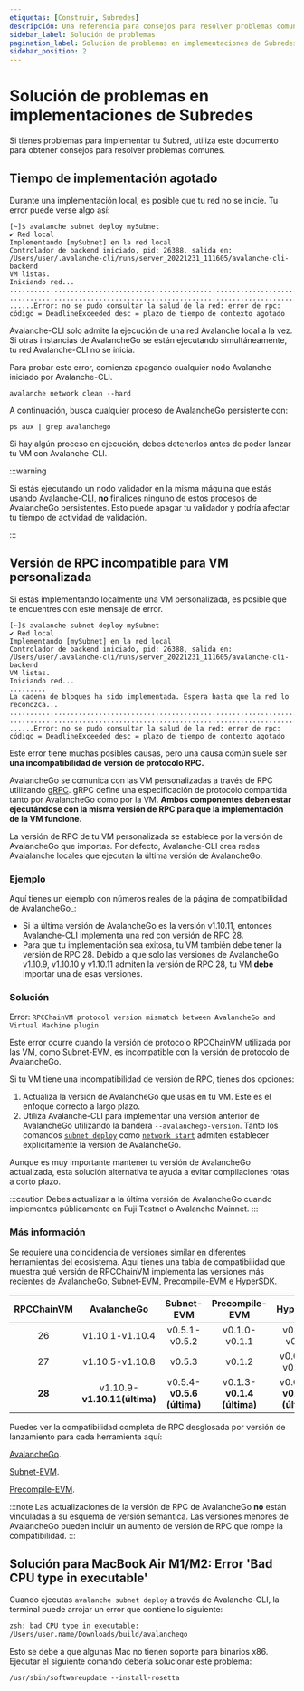 ```yaml
---
etiquetas: [Construir, Subredes]
descripción: Una referencia para consejos para resolver problemas comunes al implementar Subredes en Avalanche.
sidebar_label: Solución de problemas
pagination_label: Solución de problemas en implementaciones de Subredes
sidebar_position: 2
---
```


# Solución de problemas en implementaciones de Subredes

Si tienes problemas para implementar tu Subred, utiliza este documento para obtener consejos para resolver problemas comunes.

## Tiempo de implementación agotado

Durante una implementación local, es posible que tu red no se inicie. Tu error puede verse algo así:

```text
[~]$ avalanche subnet deploy mySubnet
✔ Red local
Implementando [mySubnet] en la red local
Controlador de backend iniciado, pid: 26388, salida en: /Users/user/.avalanche-cli/runs/server_20221231_111605/avalanche-cli-backend
VM listas.
Iniciando red...
..................................................................................
..................................................................................
......Error: no se pudo consultar la salud de la red: error de rpc: código = DeadlineExceeded desc = plazo de tiempo de contexto agotado
```

Avalanche-CLI solo admite la ejecución de una red Avalanche local a la vez. Si otras instancias de
AvalancheGo se están ejecutando simultáneamente, tu red Avalanche-CLI no se inicia.

Para probar este error, comienza apagando cualquier nodo Avalanche iniciado por Avalanche-CLI.

```shell
avalanche network clean --hard
```

A continuación, busca cualquier proceso de AvalancheGo persistente con:

```shell
ps aux | grep avalanchego
```

Si hay algún proceso en ejecución, debes detenerlos antes de poder lanzar tu VM con Avalanche-CLI.

:::warning

Si estás ejecutando un nodo validador en la misma máquina que estás usando Avalanche-CLI, **no** finalices ninguno
de estos procesos de AvalancheGo persistentes. Esto puede apagar tu validador y podría afectar
tu tiempo de actividad de validación.

:::

## Versión de RPC incompatible para VM personalizada

Si estás implementando localmente una VM personalizada, es posible que te encuentres con este mensaje de error.

```text
[~]$ avalanche subnet deploy mySubnet
✔ Red local
Implementando [mySubnet] en la red local
Controlador de backend iniciado, pid: 26388, salida en: /Users/user/.avalanche-cli/runs/server_20221231_111605/avalanche-cli-backend
VM listas.
Iniciando red...
.........
La cadena de bloques ha sido implementada. Espera hasta que la red lo reconozca...
..................................................................................
..................................................................................
......Error: no se pudo consultar la salud de la red: error de rpc: código = DeadlineExceeded desc = plazo de tiempo de contexto agotado
```

Este error tiene muchas posibles causas, pero una causa común suele ser **una
incompatibilidad de versión de protocolo RPC.**

AvalancheGo se comunica con las VM personalizadas a través de RPC utilizando [gRPC](https://grpc.io/). gRPC define una
especificación de protocolo compartida tanto por AvalancheGo como por la VM. **Ambos componentes deben estar ejecutándose
con la misma versión de RPC para que la implementación de la VM funcione.**

La versión de RPC de tu VM personalizada se establece por la versión de AvalancheGo que importas. Por defecto,
Avalanche-CLI crea redes Avalalanche locales que ejecutan la última versión de AvalancheGo.

### Ejemplo

Aquí tienes un ejemplo con números reales de la página de compatibilidad de AvalancheGo_:

- Si la última versión de AvalancheGo es la versión v1.10.11, entonces Avalanche-CLI implementa una red con
versión de RPC 28.
- Para que tu implementación sea exitosa, tu VM también debe tener la versión de RPC 28. Debido a que solo
las versiones de AvalancheGo v1.10.9, v1.10.10 y v1.10.11 admiten la versión de RPC 28,
tu VM **debe** importar una de esas versiones.

### Solución

Error: `RPCChainVM protocol version mismatch between AvalancheGo and Virtual Machine plugin`

Este error ocurre cuando la versión de protocolo RPCChainVM utilizada por las VM, como Subnet-EVM,
es incompatible con la versión de protocolo de AvalancheGo.

Si tu VM tiene una incompatibilidad de versión de RPC, tienes dos opciones:

1. Actualiza la versión de AvalancheGo que usas en tu VM. Este es el enfoque correcto a largo plazo.
2. Utiliza Avalanche-CLI para implementar una versión anterior de AvalancheGo utilizando la bandera
`--avalanchego-version`. Tanto los comandos [`subnet deploy`](/tooling/avalanche-cli.md#subnet-deploy)
como [`network start`](/tooling/avalanche-cli.md#network-start) admiten
establecer explícitamente la versión de AvalancheGo.

Aunque es muy importante mantener tu versión de AvalancheGo actualizada,
esta solución alternativa te ayuda a evitar compilaciones rotas a corto plazo.

:::caution
Debes actualizar a la última versión de AvalancheGo cuando implementes públicamente en
Fuji Testnet o Avalanche Mainnet.
:::

### Más información

Se requiere una coincidencia de versiones similar en diferentes herramientas del ecosistema. Aquí tienes una tabla de compatibilidad
que muestra qué versión de RPCChainVM implementa las versiones más recientes de
AvalancheGo, Subnet-EVM, Precompile-EVM e HyperSDK.

| RPCChainVM | AvalancheGo | Subnet-EVM | Precompile-EVM | HyperSDK |
| :--------: | :-------: | :-------: | :-------: | :-------: |
| 26 | v1.10.1-v1.10.4 | v0.5.1-v0.5.2 | v0.1.0-v0.1.1 | v0.0.6-v0.0.9 |
| 27 | v1.10.5-v1.10.8 | v0.5.3 | v0.1.2 | v0.0.10-v0.0.12 |
| **28** | v1.10.9-**v1.10.11(última)** | v0.5.4-**v0.5.6 (última)** | v0.1.3-**v0.1.4 (última)** | v0.0.13-**v0.0.14 (última)** |

Puedes ver la compatibilidad completa de RPC desglosada por versión de lanzamiento para cada herramienta aquí:

[AvalancheGo](https://github.com/ava-labs/avalanchego/blob/master/version/compatibility.json).

[Subnet-EVM](https://github.com/ava-labs/subnet-evm/blob/master/compatibility.json).

[Precompile-EVM](https://github.com/ava-labs/precompile-evm/blob/main/compatibility.json).


:::note
Las actualizaciones de la versión de RPC de AvalancheGo **no** están vinculadas a su esquema de versión semántica. Las versiones menores de AvalancheGo
pueden incluir un aumento de versión de RPC que rompe la compatibilidad.
:::

## Solución para MacBook Air M1/M2: Error 'Bad CPU type in executable'

Cuando ejecutas `avalanche subnet deploy` a través de Avalanche-CLI, la terminal puede arrojar un error que
contiene lo siguiente:

``` zsh
zsh: bad CPU type in executable:
/Users/user.name/Downloads/build/avalanchego
```

Esto se debe a que algunas Mac no tienen soporte para binarios x86. Ejecutar el siguiente comando debería solucionar
este problema:

`/usr/sbin/softwareupdate --install-rosetta`


